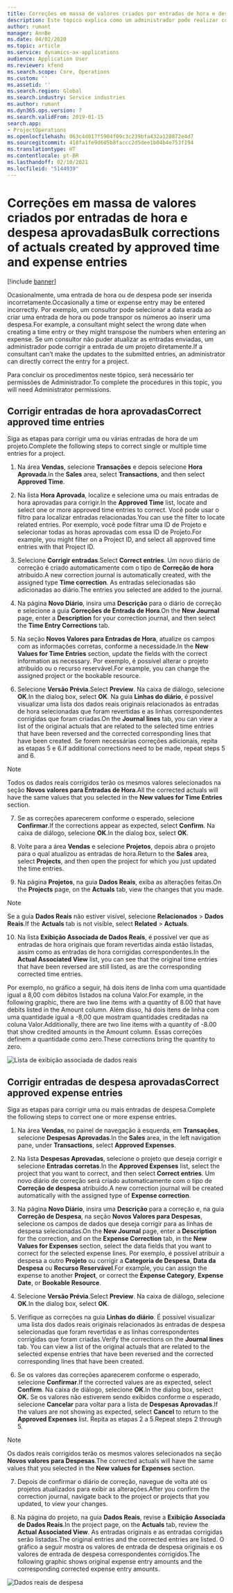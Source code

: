 ```yaml
---
title: Correções em massa de valores criados por entradas de hora e despesa aprovadas
description: Este tópico explica como um administrador pode realizar correções separadamente ou em massa a entradas de hora e despesa aprovadas anteriormente se o faturamento não tiver sido concluído.
author: rumant
manager: AnnBe
ms.date: 04/02/2020
ms.topic: article
ms.service: dynamics-ax-applications
audience: Application User
ms.reviewer: kfend
ms.search.scope: Core, Operations
ms.custom: ''
ms.assetid: ''
ms.search.region: Global
ms.search.industry: Service industries
ms.author: rumant
ms.dyn365.ops.version: 7
ms.search.validFrom: 2019-01-15
search.app:
- ProjectOperations
ms.openlocfilehash: 063c4d017f5904f09c3c239bfa432a128872e4d7
ms.sourcegitcommit: 418fa1fe9d605b8faccc2d5dee1b04b4e753f194
ms.translationtype: HT
ms.contentlocale: pt-BR
ms.lasthandoff: 02/10/2021
ms.locfileid: "5144939"
---
```

# <a name="bulk-corrections-of-actuals-created-by-approved-time-and-expense-entries"></a><span data-ttu-id="f41e7-103">Correções em massa de valores criados por entradas de hora e despesa aprovadas</span><span class="sxs-lookup"><span data-stu-id="f41e7-103">Bulk corrections of actuals created by approved time and expense entries</span></span>

[!include [banner](../includes/psa-now-project-operations.md)]

<span data-ttu-id="f41e7-104">Ocasionalmente, uma entrada de hora ou de despesa pode ser inserida incorretamente.</span><span class="sxs-lookup"><span data-stu-id="f41e7-104">Occasionally a time or expense entry may be entered incorrectly.</span></span> <span data-ttu-id="f41e7-105">Por exemplo, um consultor pode selecionar a data erada ao criar uma entrada de hora ou pode transpor os números ao inserir uma despesa.</span><span class="sxs-lookup"><span data-stu-id="f41e7-105">For example, a consultant might select the wrong date when creating a time entry or they might transpose the numbers when entering an expense.</span></span> <span data-ttu-id="f41e7-106">Se um consultor não puder atualizar as entradas enviadas, um administrador pode corrigir a entrada de um projeto diretamente.</span><span class="sxs-lookup"><span data-stu-id="f41e7-106">If a consultant can’t make the updates to the submitted entries, an administrator can directly correct the entry for a project.</span></span>

<span data-ttu-id="f41e7-107">Para concluir os procedimentos neste tópico, será necessário ter permissões de Administrador.</span><span class="sxs-lookup"><span data-stu-id="f41e7-107">To complete the procedures in this topic, you will need Administrator permissions.</span></span>

## <a name="correct-approved-time-entries"></a><span data-ttu-id="f41e7-108">Corrigir entradas de hora aprovadas</span><span class="sxs-lookup"><span data-stu-id="f41e7-108">Correct approved time entries</span></span>     

<span data-ttu-id="f41e7-109">Siga as etapas para corrigir uma ou várias entradas de hora de um projeto.</span><span class="sxs-lookup"><span data-stu-id="f41e7-109">Complete the following steps to correct single or multiple time entries for a project.</span></span>

1. <span data-ttu-id="f41e7-110">Na área **Vendas**, selecione **Transações** e depois selecione **Hora Aprovada**.</span><span class="sxs-lookup"><span data-stu-id="f41e7-110">In the **Sales** area, select **Transactions**, and then select **Approved Time**.</span></span> 

2. <span data-ttu-id="f41e7-111">Na lista **Hora Aprovada**, localize e selecione uma ou mais entradas de hora aprovadas para corrigir.</span><span class="sxs-lookup"><span data-stu-id="f41e7-111">In the **Approved Time** list, locate and select one or more approved time entries to correct.</span></span> <span data-ttu-id="f41e7-112">Você pode usar o filtro para localizar entradas relacionadas.</span><span class="sxs-lookup"><span data-stu-id="f41e7-112">You can use the filter to locate related entries.</span></span> <span data-ttu-id="f41e7-113">Por exemplo, você pode filtrar uma ID de Projeto e selecionar todas as horas aprovadas com essa ID de Projeto.</span><span class="sxs-lookup"><span data-stu-id="f41e7-113">For example, you might filter on a Project ID, and select all approved time entries with that Project ID.</span></span>

3. <span data-ttu-id="f41e7-114">Selecione **Corrigir entradas**.</span><span class="sxs-lookup"><span data-stu-id="f41e7-114">Select **Correct entries**.</span></span> <span data-ttu-id="f41e7-115">Um novo diário de correção é criado automaticamente com o tipo de **Correção de hora** atribuído.</span><span class="sxs-lookup"><span data-stu-id="f41e7-115">A new correction journal is automatically created, with the assigned type **Time correction**.</span></span> <span data-ttu-id="f41e7-116">As entradas selecionadas são adicionadas ao diário.</span><span class="sxs-lookup"><span data-stu-id="f41e7-116">The entries you selected are added to the journal.</span></span> 

4. <span data-ttu-id="f41e7-117">Na página **Novo Diário**, insira uma **Descrição** para o diário de correção e selecione a guia **Correções de Entrada de Hora**.</span><span class="sxs-lookup"><span data-stu-id="f41e7-117">On the **New Journal** page, enter a **Description** for your correction journal, and then select the **Time Entry Corrections** tab.</span></span>  
5. <span data-ttu-id="f41e7-118">Na seção **Novos Valores para Entradas de Hora**, atualize os campos com as informações corretas, conforme a necessidade.</span><span class="sxs-lookup"><span data-stu-id="f41e7-118">In the **New Values for Time Entries** section, update the fields with the correct information as necessary.</span></span> <span data-ttu-id="f41e7-119">Por exemplo, é possível alterar o projeto atribuído ou o recurso reservável.</span><span class="sxs-lookup"><span data-stu-id="f41e7-119">For example, you can change the assigned project or the bookable resource.</span></span>

6. <span data-ttu-id="f41e7-120">Selecione **Versão Prévia**.</span><span class="sxs-lookup"><span data-stu-id="f41e7-120">Select **Preview**.</span></span> <span data-ttu-id="f41e7-121">Na caixa de diálogo, selecione **OK**.</span><span class="sxs-lookup"><span data-stu-id="f41e7-121">In the dialog box, select **OK**.</span></span> <span data-ttu-id="f41e7-122">Na guia **Linhas do diário**, é possível visualizar uma lista dos dados reais originais relacionados às entradas de hora selecionadas que foram revertidas e as linhas correspondentes corrigidas que foram criadas.</span><span class="sxs-lookup"><span data-stu-id="f41e7-122">On the **Journal lines** tab, you can view a list of the original actuals that are related to the selected time entries that have been reversed and the corrected corresponding lines that have been created.</span></span> <span data-ttu-id="f41e7-123">Se forem necessárias correções adicionais, repita as etapas 5 e 6.</span><span class="sxs-lookup"><span data-stu-id="f41e7-123">If additional corrections need to be made, repeat steps 5 and 6.</span></span> 

> [!NOTE]
> <span data-ttu-id="f41e7-124">Todos os dados reais corrigidos terão os mesmos valores selecionados na seção **Novos valores para Entradas de Hora**.</span><span class="sxs-lookup"><span data-stu-id="f41e7-124">All the corrected actuals will have the same values that you selected in the **New values for Time Entries** section.</span></span>

7. <span data-ttu-id="f41e7-125">Se as correções aparecerem conforme o esperado, selecione **Confirmar**.</span><span class="sxs-lookup"><span data-stu-id="f41e7-125">If the corrections appear as expected, select **Confirm**.</span></span> <span data-ttu-id="f41e7-126">Na caixa de diálogo, selecione **OK**.</span><span class="sxs-lookup"><span data-stu-id="f41e7-126">In the dialog box, select **OK**.</span></span>

8. <span data-ttu-id="f41e7-127">Volte para a área **Vendas** e selecione **Projetos**, depois abra o projeto para o qual atualizou as entradas de hora.</span><span class="sxs-lookup"><span data-stu-id="f41e7-127">Return to the **Sales** area, select **Projects**, and then open the project for which you just updated the time entries.</span></span> 

9. <span data-ttu-id="f41e7-128">Na página **Projetos**, na guia **Dados Reais**, exiba as alterações feitas.</span><span class="sxs-lookup"><span data-stu-id="f41e7-128">On the **Projects** page, on the **Actuals** tab, view the changes that you made.</span></span> 

> [!NOTE]
> <span data-ttu-id="f41e7-129">Se a guia **Dados Reais** não estiver visível, selecione **Relacionados** > **Dados Reais**.</span><span class="sxs-lookup"><span data-stu-id="f41e7-129">If the **Actuals** tab is not visible, select **Related** > **Actuals**.</span></span>  

10. <span data-ttu-id="f41e7-130">Na lista **Exibição Associada de Dados Reais**, é possível ver que as entradas de hora originais que foram revertidas ainda estão listadas, assim como as entradas de hora corrigidas correspondentes.</span><span class="sxs-lookup"><span data-stu-id="f41e7-130">In the **Actual Associated View** list, you can see that the original time entries that have been reversed are still listed, as are the corresponding corrected time entries.</span></span> 

<span data-ttu-id="f41e7-131">Por exemplo, no gráfico a seguir, há dois itens de linha com uma quantidade igual a 8,00 com débitos listados na coluna Valor.</span><span class="sxs-lookup"><span data-stu-id="f41e7-131">For example, in the following graphic, there are two line items with a quantity of 8.00 that have debits listed in the Amount column.</span></span> <span data-ttu-id="f41e7-132">Além disso, há dois itens de linha com uma quantidade igual a -8,00 que mostram quantidades creditadas na coluna Valor.</span><span class="sxs-lookup"><span data-stu-id="f41e7-132">Additionally, there are two line items with a quantity of -8.00 that show credited amounts in the Amount column.</span></span> <span data-ttu-id="f41e7-133">Essas correções definem a quantidade como zero.</span><span class="sxs-lookup"><span data-stu-id="f41e7-133">These corrections bring the quantity to zero.</span></span>

![Lista de exibição associada de dados reais](https://github.com/MicrosoftDocs/dynamics-365-customer-engagement-pr/blob/bulk-corrections-actuals-created-by-approved-time-expense-entries.md/time-actuals.png)
 
## <a name="correct-approved-expense-entries"></a><span data-ttu-id="f41e7-135">Corrigir entradas de despesa aprovadas</span><span class="sxs-lookup"><span data-stu-id="f41e7-135">Correct approved expense entries</span></span>

<span data-ttu-id="f41e7-136">Siga as etapas para corrigir uma ou mais entradas de despesa.</span><span class="sxs-lookup"><span data-stu-id="f41e7-136">Complete the following steps to correct one or more expense entries.</span></span> 

1. <span data-ttu-id="f41e7-137">Na área **Vendas**, no painel de navegação à esquerda, em **Transações**, selecione **Despesas Aprovadas**.</span><span class="sxs-lookup"><span data-stu-id="f41e7-137">In the **Sales** area, in the left navigation pane, under **Transactions**, select **Approved Expenses**.</span></span>

2. <span data-ttu-id="f41e7-138">Na lista **Despesas Aprovadas**, selecione o projeto que deseja corrigir e selecione **Entradas corretas**.</span><span class="sxs-lookup"><span data-stu-id="f41e7-138">In the **Approved Expenses** list, select the project that you want to correct, and then select **Correct entries**.</span></span> <span data-ttu-id="f41e7-139">Um novo diário de correção será criado automaticamente com o tipo de **Correção de despesa** atribuído.</span><span class="sxs-lookup"><span data-stu-id="f41e7-139">A new correction journal will be created automatically with the assigned type of **Expense correction**.</span></span> 

3. <span data-ttu-id="f41e7-140">Na página **Novo Diário**, insira uma **Descrição** para a correção e, na guia **Correção de Despesa**, na seção **Novos Valores para Despesas**, selecione os campos de dados que deseja corrigir para as linhas de despesa selecionadas.</span><span class="sxs-lookup"><span data-stu-id="f41e7-140">On the **New Journal** page, enter a **Description** for the correction, and on the **Expense Correction** tab, in the **New Values for Expenses** section, select the data fields that you want to correct for the selected expense lines.</span></span> <span data-ttu-id="f41e7-141">Por exemplo, é possível atribuir a despesa a outro **Projeto** ou corrigir a **Categoria de Despesa**, **Data da Despesa** ou **Recurso Reservável**.</span><span class="sxs-lookup"><span data-stu-id="f41e7-141">For example, you can assign the expense to another **Project**, or correct the **Expense Category**, **Expense Date**, or **Bookable Resource**.</span></span>

4. <span data-ttu-id="f41e7-142">Selecione **Versão Prévia**.</span><span class="sxs-lookup"><span data-stu-id="f41e7-142">Select **Preview**.</span></span> <span data-ttu-id="f41e7-143">Na caixa de diálogo, selecione **OK**.</span><span class="sxs-lookup"><span data-stu-id="f41e7-143">In the dialog box, select **OK**.</span></span> 

5. <span data-ttu-id="f41e7-144">Verifique as correções na guia **Linhas do diário**. É possível visualizar uma lista dos dados reais originais relacionados às entradas de despesa selecionadas que foram revertidas e as linhas correspondentes corrigidas que foram criadas.</span><span class="sxs-lookup"><span data-stu-id="f41e7-144">Verify the corrections on the **Journal lines** tab. You can view a list of the original actuals that are related to the selected expense entries that have been reversed and the corrected corresponding lines that have been created.</span></span>

6. <span data-ttu-id="f41e7-145">Se os valores das correções aparecerem conforme o esperado, selecione **Confirmar**.</span><span class="sxs-lookup"><span data-stu-id="f41e7-145">If the corrected values are as expected, select **Confirm**.</span></span> <span data-ttu-id="f41e7-146">Na caixa de diálogo, selecione **OK**.</span><span class="sxs-lookup"><span data-stu-id="f41e7-146">In the dialog box, select **OK.**</span></span> <span data-ttu-id="f41e7-147">Se os valores não estiverem sendo exibidos conforme o esperado, selecione **Cancelar** para voltar para a lista de **Despesas Aprovadas**.</span><span class="sxs-lookup"><span data-stu-id="f41e7-147">If the values are not showing as expected, select **Cancel** to return to the **Approved Expenses** list.</span></span> <span data-ttu-id="f41e7-148">Repita as etapas 2 a 5.</span><span class="sxs-lookup"><span data-stu-id="f41e7-148">Repeat steps 2 through 5.</span></span> 

> [!NOTE]
> <span data-ttu-id="f41e7-149">Os dados reais corrigidos terão os mesmos valores selecionados na seção **Novos valores para Despesas**.</span><span class="sxs-lookup"><span data-stu-id="f41e7-149">The corrected actuals will have the same values that you selected in the **New values for Expenses** section.</span></span>

7. <span data-ttu-id="f41e7-150">Depois de confirmar o diário de correção, navegue de volta até os projetos atualizados para exibir as alterações.</span><span class="sxs-lookup"><span data-stu-id="f41e7-150">After you confirm the correction journal, navigate back to the project or projects that you updated, to view your changes.</span></span>  

8. <span data-ttu-id="f41e7-151">Na página do projeto, na guia **Dados Reais**, revise a **Exibição Associada de Dados Reais**.</span><span class="sxs-lookup"><span data-stu-id="f41e7-151">In the project page, on the **Actuals** tab, review the **Actual Associated View**.</span></span> <span data-ttu-id="f41e7-152">As entradas originais e as entradas corrigidas serão listadas.</span><span class="sxs-lookup"><span data-stu-id="f41e7-152">The original entries and the corrected entries are listed.</span></span> <span data-ttu-id="f41e7-153">O gráfico a seguir mostra os valores de entrada de despesa originais e os valores de entrada de despesa correspondentes corrigidos.</span><span class="sxs-lookup"><span data-stu-id="f41e7-153">The following graphic shows original expense entry amounts and the corresponding corrected expense entry amounts.</span></span> 

![Dados reais de despesa](https://user-images.githubusercontent.com/60806505/77122219-4cd52900-69fa-11ea-8349-ccd2ffebf640.png)

